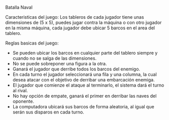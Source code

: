 Batalla Naval

Caracteristicas del juego: Los tableros de cada jugador tiene unas dimensiones de (5 x 5), puedes jugar contra la máquina o con otro jugador en la misma máquina, cada jugador debe ubicar 5 barcos en el area del tablero.

Reglas basicas del juego:
- Se pueden ubicar los barcos en cualquier parte del tablero siempre y cuando no se salga de las dimensiones.
- No se puede sobreponer una figura a la otra.
- Ganará el jugador que derribe todos los barcos del enemigo.
- En cada turno el jugador seleccionará una fila y una columna, la cual desea atacar con el objetivo de derribar una embarcación enemiga.
- El jugador que comienze el ataque al terminarlo, el sistema dará el turno al rival.
- No hay opción de empate, ganará el primer en derribar las naves del oponente.
- La computadora ubicará sus barcos de forma aleatoria, al igual que serán sus disparos en cada turno.





